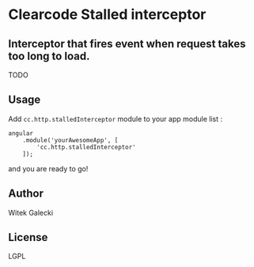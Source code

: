Clearcode Stalled interceptor
=========

Interceptor that fires event when request takes too long to load.
--------------
TODO


Usage
------

Add ``` cc.http.stalledInterceptor ``` module to your app module list :


```
angular
    .module('yourAwesomeApp', [
        'cc.http.stalledInterceptor'
    ]);
```
and you are ready to go!


Author
------

Witek Galecki


License
----

LGPL

